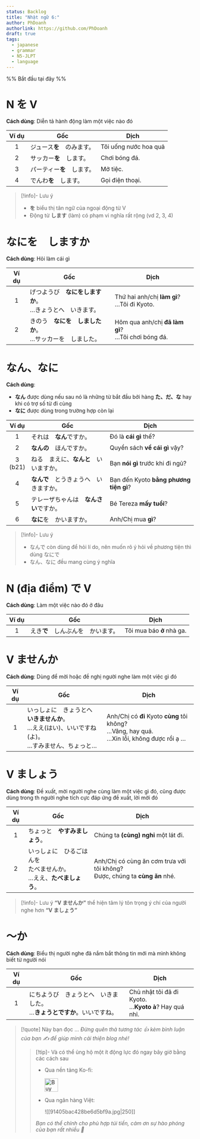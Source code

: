 ```yaml
---
status: Backlog
title: "Nhật ngữ 6:"
author: PhDoanh
authorlink: https://github.com/PhDoanh
draft: true
tags:
  - japanese
  - grammar
  - N5-JLPT
  - language
---
```

%% Bắt đầu tại đây %%
# N を V
**Cách dùng**: Diễn tả hành động làm một việc nào đó

| Ví dụ | Gốc                        | Dịch                  |
|:-----:| -------------------------- | --------------------- |
|   1   | ジュース**を**　のみます。 | Tôi uống nước hoa quả |
|   2   | サッカー**を**　します。   | Chơi bóng đá.         |
|   3   | パーティー**を**　します。 | Mở tiệc.              |
|   4   | でんわ**を**　します。     | Gọi điện thoại.       |

> [!info]- Lưu ý
> - **を** biểu thị tân ngữ của ngoại động từ V
> - Động từ **します** (làm) có phạm vi nghĩa rất rộng (vd 2, 3, 4)

# なにを　しますか
**Cách dùng**: Hỏi làm cái gì

| Ví dụ | Gốc                                  | Dịch                                                   |
| :---: | ------------------------------------ | ------------------------------------------------------ |
|   1   | げつようび　**なにをしますか**。  <br>…きょうとへ　いきます。 | Thứ hai anh/chị **làm gì**?  <br>…Tôi đi Kyoto.        |
|   2   | きのう　**なにを　しましたか**。  <br>…サッカーを　しました。 | Hôm qua anh/chị **đã làm gì**?  <br>…Tôi chơi bóng đá. |

# なん、なに
**Cách dùng**:
- **なん** được dùng nếu sau nó là những từ bắt đầu bởi hàng **た、だ、な** hay khi có trợ số từ đi cùng
- **なに** được dùng trong trường hợp còn lại

|    Ví dụ     | Gốc                                    | Dịch                                   |
|:------------:| -------------------------------------- | -------------------------------------- |
|      1       | それは　**なん**ですか。               | Đó là **cái gì** thế?                  |
|      2       | **なんの**　ほんですか。               | Quyển sách **về cái gì** vậy?          |
| 3  <br>(b21) | ねる　まえに、**なんと**　いいますか。 | Bạn **nói gì** trước khi đi ngủ?       |
|      4       | **なんで**　とうきょうへ　いきますか。 | Bạn đến Kyoto **bằng phương tiện gì**? |
|      5       | テレーザちゃんは　**なんさい**ですか。 | Bé Tereza **mấy tuổi**?                |
|      6       | **なに**を　かいますか。               | Anh/Chị mua **gì**?                    |

> [!info]- Lưu ý
> - なんで còn dùng để hỏi lí do, nên muốn rõ ý hỏi về phương tiện thì dùng なにで
> - なん、なに đều mang cùng ý nghĩa

# N (địa điểm) で V
**Cách dùng**: Làm một việc nào đó ở đâu

| Ví dụ | Gốc                                | Dịch                      |
|:-----:| ---------------------------------- | ------------------------- |
|   1   | えき**で**　しんぶんを　かいます。 | Tôi mua báo **ở** nhà ga. |

# V ませんか
**Cách dùng**: Dùng để mời hoặc đề nghị người nghe làm một việc gì đó

| Ví dụ | Gốc                                                                                                       | Dịch                                                                                               |
|:-----:| --------------------------------------------------------------------------------------------------------- | -------------------------------------------------------------------------------------------------- |
|   1   | いっしょに　きょうとへ　**いきませんか**。  <br>…ええ(はい)、いいですね(よ)。  <br>…すみません、ちょっと… | Anh/Chị có **đi** Kyoto **cùng** tôi không?  <br>…Vâng, hay quá.  <br>…Xin lỗi, không được rồi ạ … |

# V ましょう
**Cách dùng**: Đề xuất, mời người nghe cùng làm một việc gì đó, cũng được dùng trong th người nghe tích cực đáp ứng đề xuất, lời mời đó

| Ví dụ | Gốc                                             | Dịch                                                                            |
| :---: | ----------------------------------------------- | ------------------------------------------------------------------------------- |
|   1   | ちょっと　**やすみましょう**。                               | Chúng ta **(cùng) nghỉ** một lát đi.                                            |
|   2   | いっしょに　ひるごはんを　  <br>たべませんか。  <br>…ええ、**たべましょう**。 | Anh/Chị có cùng ăn cơm trưa với tôi không?  <br>Được, chúng ta **cùng ăn** nhé. |

> [!info]- Lưu ý
> **“V ませんか”** thể hiện tâm lý tôn trọng ý chí của người nghe hơn **“V ましょう”**

# ～か
**Cách dùng**: Biểu thị người nghe đã nắm bắt thông tin mới mà mình không biết từ người nói

| Ví dụ | Gốc                                                                         | Dịch                                                      |
|:-----:| --------------------------------------------------------------------------- | --------------------------------------------------------- |
|   1   | にちようび　きょうとへ　いきました。  <br>…**きょうとですか**。いいですね。 | Chủ nhật tôi đã đi Kyoto.  <br>…**Kyoto à**? Hay quá nhỉ. |

> [!quote] Này bạn đọc ...
> *Đừng quên thả tương tác 👍 kèm bình luận của bạn ✍️ để giúp mình cải thiện blog nhé!* 
> > [!tip]- Và có thể ủng hộ một ít động lực đó ngay bây giờ bằng các cách sau
> > - Qua nền tảng Ko-fi:
> > 
> >   <a href='https://ko-fi.com/M4M111S8CI' target='_blank'><img height='36' style='border:0px;height:36px;' src='https://storage.ko-fi.com/cdn/kofi3.png?v=3' border='0' alt='Buy Me a Coffee at ko-fi.com' /></a>
> > - Qua ngân hàng Việt:
> >   
> >   ![[91405bac428be6d5bf9a.jpg|250]]
> > 
> > *Bạn có thể chỉnh cho phù hợp túi tiền, cảm ơn sự hào phóng của bạn rất nhiều 🥰*